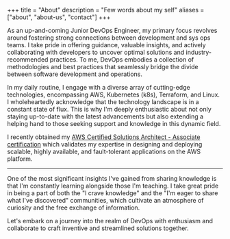 +++
title = "About"
description = "Few words about my self"
aliases = ["about", "about-us", "contact"]
+++

As an up-and-coming Junior DevOps Engineer, my primary focus revolves around fostering strong connections between development and sys ops teams. I take pride in offering guidance, valuable insights, and actively collaborating with developers to uncover optimal solutions and industry-recommended practices. To me, DevOps embodies a collection of methodologies and best practices that seamlessly bridge the divide between software development and operations.

In my daily routine, I engage with a diverse array of cutting-edge technologies, encompassing AWS, Kubernetes (k8s), Terraform, and Linux. I wholeheartedly acknowledge that the technology landscape is in a constant state of flux. This is why I'm deeply enthusiastic about not only staying up-to-date with the latest advancements but also extending a helping hand to those seeking support and knowledge in this dynamic field.

I recently obtained my [AWS Certified Solutions Architect - Associate certification](https://www.credly.com/badges/a528e6b6-e581-42e0-b902-0c4d2ef7de43/public_url) which validates my expertise in designing and deploying scalable, highly available, and fault-tolerant applications on the AWS platform.

---
One of the most significant insights I've gained from sharing knowledge is that I'm constantly learning alongside those I'm teaching. I take great pride in being a part of both the "I crave knowledge" and the "I'm eager to share what I've discovered" communities, which cultivate an atmosphere of curiosity and the free exchange of information.

Let's embark on a journey into the realm of DevOps with enthusiasm and collaborate to craft inventive and streamlined solutions together.
